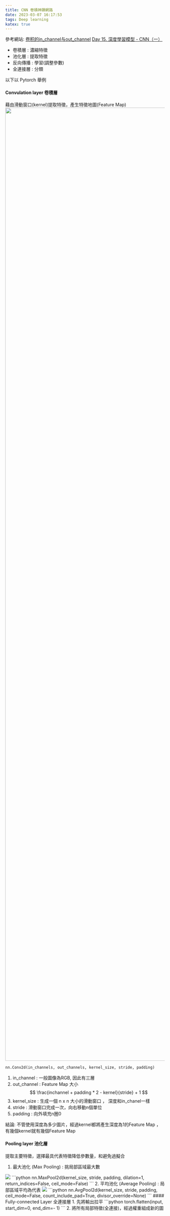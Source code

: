 ```yaml
---
title: CNN 卷積神蹟網路
date: 2023-03-07 16:17:53
tags: Deep learning
katex: true
---
```

參考網站:
[卷积的in_channel与out_channel](https://blog.csdn.net/qq_51533157/article/details/122789563)
[Day 15. 深度學習模型 - CNN（一）](https://ithelp.ithome.com.tw/articles/10301321?sc=iThelpR)

- 卷積層 : 濃縮特徵
- 池化層 : 提取特徵
- 反向傳播 : 學習(調整參數)
- 全連接層 : 分類

以下以 Pytorch 舉例
#### Convulation layer 卷積層
藉由滑動窗口(kernel)提取特徵，產生特徵地圖(Feature Map)
<img src="..\cnn\1_D6iRfzDkz-sEzyjYoVZ73w.gif" width = "3000" >
<!-- <center></center> -->
```python
nn.Conv2d(in_channels, out_channels, kernel_size, stride, padding)
```
1. in_channel : 一般圖像為RGB, 因此有三層 
2. out_channel : Feature Map 大小
$$
\frac{inchannel + padding * 2 - kernel}{stride} + 1
$$
3. kernel_size : 生成一個 n x n 大小的滑動窗口 ， 深度和in_chanel一樣 
4. stride : 滑動窗口完成一次，向右移動n個單位
5. padding  : 向外填充n圈0

結論: 不管使用深度為多少圖片，經過kernel都將產生深度為1的Feature Map ， 有幾個kernel就有幾個Feature Map

#### Pooling layer 池化層
提取主要特徵，選擇最具代表特徵降低參數量，和避免過擬合

1. 最大池化 (Max Pooling) : 挑局部區域最大數
<img src="..\cnn\20150622c0sl0K9RkS.jpg">
```python
nn.MaxPool2d(kernel_size, stride, padding, dilation=1, return_indices=False, ceil_mode=False)
```
2. 平均池化 (Average Pooling) : 局部區域平均為代表
  <img src="../cnn/20150622kHFPeSwp6x.jpg">
```python
nn.AvgPool2d(kernel_size, stride, padding, ceil_mode=False, count_include_pad=True, divisor_override=None)
```
#### Fully-connected Layer 全連接層
1. 先將輸出拉平
```python
torch.flatten(input, start_dim=0, end_dim=- 1)
```
2. 將所有局部特徵(全連接)，經過權重組成新的圖


